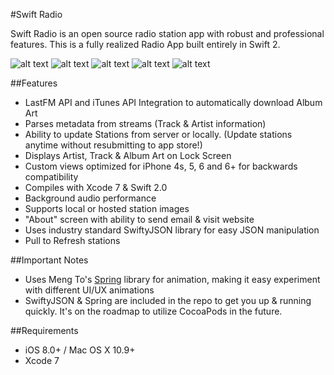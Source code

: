 #Swift Radio

Swift Radio is an open source radio station app with robust and professional features. This is a fully realized Radio App built entirely in Swift 2.

![alt text](https://github.com/abhijit-mazumdar/SwiftRadio/blob/master/screenshots/sr1.png "")
![alt text](https://github.com/abhijit-mazumdar/SwiftRadio/blob/master/screenshots/sr2.png "")
![alt text](https://github.com/abhijit-mazumdar/SwiftRadio/blob/master/screenshots/sr3.png "")
![alt text](https://github.com/abhijit-mazumdar/SwiftRadio/blob/master/screenshots/sr4.png "")
![alt text](https://github.com/abhijit-mazumdar/SwiftRadio/blob/master/screenshots/sr5.png "")

##Features

- LastFM API and iTunes API Integration to automatically download Album Art
- Parses metadata from streams (Track & Artist information)
- Ability to update Stations from server or locally. (Update stations anytime without resubmitting to app store!)
- Displays Artist, Track & Album Art on Lock Screen
- Custom views optimized for iPhone 4s, 5, 6 and 6+ for backwards compatibility
- Compiles with Xcode 7 & Swift 2.0
- Background audio performance
- Supports local or hosted station images
- "About" screen with ability to send email & visit website
- Uses industry standard SwiftyJSON library for easy JSON manipulation
- Pull to Refresh stations

##Important Notes

- Uses Meng To's [Spring](https://github.com/MengTo/Spring) library for animation, making it easy experiment with different UI/UX animations
- SwiftyJSON & Spring are included in the repo to get you up & running quickly. It's on the roadmap to utilize CocoaPods in the future. 

##Requirements

- iOS 8.0+ / Mac OS X 10.9+
- Xcode 7

